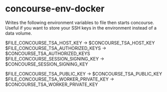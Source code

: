 # concourse-env-docker

Writes the following environment variables to file then starts concourse. Useful if you want to store your SSH keys in the environment instead of a data volume.

$FILE_CONCOURSE_TSA_HOST_KEY -> $CONCOURSE_TSA_HOST_KEY
$FILE_CONCOURSE_TSA_AUTHORIZED_KEYS -> $CONCOURSE_TSA_AUTHORIZED_KEYS
$FILE_CONCOURSE_SESSION_SIGNING_KEY -> $CONCOURSE_SESSION_SIGNING_KEY

$FILE_CONCOURSE_TSA_PUBLIC_KEY -> $CONCOURSE_TSA_PUBLIC_KEY
$FILE_CONCOURSE_TSA_WORKER_PRIVATE_KEY -> $CONCOURSE_TSA_WORKER_PRIVATE_KEY
